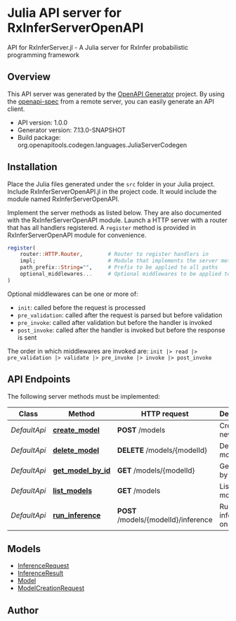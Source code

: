 # Julia API server for RxInferServerOpenAPI

API for RxInferServer.jl - A Julia server for RxInfer probabilistic programming framework

## Overview
This API server was generated by the [OpenAPI Generator](https://openapi-generator.tech) project.  By using the [openapi-spec](https://openapis.org) from a remote server, you can easily generate an API client.

- API version: 1.0.0
- Generator version: 7.13.0-SNAPSHOT
- Build package: org.openapitools.codegen.languages.JuliaServerCodegen


## Installation
Place the Julia files generated under the `src` folder in your Julia project. Include RxInferServerOpenAPI.jl in the project code.
It would include the module named RxInferServerOpenAPI.

Implement the server methods as listed below. They are also documented with the RxInferServerOpenAPI module.
Launch a HTTP server with a router that has all handlers registered. A `register` method is provided in RxInferServerOpenAPI module for convenience.

```julia
register(
    router::HTTP.Router,        # Router to register handlers in
    impl;                       # Module that implements the server methods
    path_prefix::String="",     # Prefix to be applied to all paths
    optional_middlewares...     # Optional middlewares to be applied to all handlers
)
```

Optional middlewares can be one or more of:
- `init`: called before the request is processed
- `pre_validation`: called after the request is parsed but before validation
- `pre_invoke`: called after validation but before the handler is invoked
- `post_invoke`: called after the handler is invoked but before the response is sent

The order in which middlewares are invoked are:
`init |> read |> pre_validation |> validate |> pre_invoke |> invoke |> post_invoke`


## API Endpoints

The following server methods must be implemented:

Class | Method | HTTP request | Description
------------ | ------------- | ------------- | -------------
*DefaultApi* | [**create_model**](docs/DefaultApi.md#create_model) | **POST** /models | Create a new model
*DefaultApi* | [**delete_model**](docs/DefaultApi.md#delete_model) | **DELETE** /models/{modelId} | Delete a model
*DefaultApi* | [**get_model_by_id**](docs/DefaultApi.md#get_model_by_id) | **GET** /models/{modelId} | Get model by ID
*DefaultApi* | [**list_models**](docs/DefaultApi.md#list_models) | **GET** /models | List all models
*DefaultApi* | [**run_inference**](docs/DefaultApi.md#run_inference) | **POST** /models/{modelId}/inference | Run inference on a model



## Models

 - [InferenceRequest](docs/InferenceRequest.md)
 - [InferenceResult](docs/InferenceResult.md)
 - [Model](docs/Model.md)
 - [ModelCreationRequest](docs/ModelCreationRequest.md)



## Author



